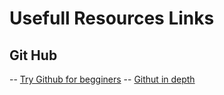 # Usefull Resources Links

## Git Hub
-- [Try Github for begginers](https://try.github.io)
-- [Githut in depth](https://git-scm.com/book/en/v2)